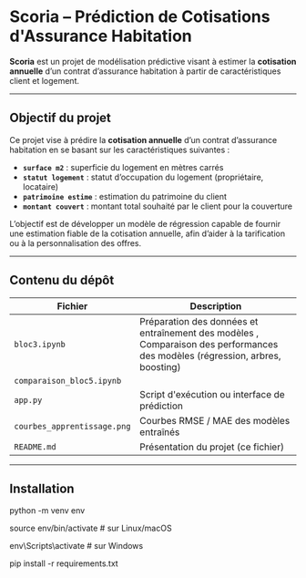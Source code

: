 #  Scoria – Prédiction de Cotisations d'Assurance Habitation

**Scoria** est un projet de modélisation prédictive visant à estimer la **cotisation annuelle** d’un contrat d’assurance habitation à partir de caractéristiques client et logement.

---

##  Objectif du projet

Ce projet vise à prédire la **cotisation annuelle** d’un contrat d’assurance habitation en se basant sur les caractéristiques suivantes :

- **`surface m2`** : superficie du logement en mètres carrés  
- **`statut logement`** : statut d’occupation du logement (propriétaire, locataire)  
- **`patrimoine estime`** : estimation du patrimoine du client  
- **`montant couvert`** : montant total souhaité par le client pour la couverture

L’objectif est de développer un modèle de régression capable de fournir une estimation fiable de la cotisation annuelle, afin d’aider à la tarification ou à la personnalisation des offres.

---

## Contenu du dépôt

| Fichier | Description |
|---------|-------------|
| `bloc3.ipynb` | Préparation des données et entraînement des modèles , Comparaison des performances des modèles (régression, arbres, boosting) |
| `comparaison_bloc5.ipynb` |  |
| `app.py` | Script d'exécution ou interface de prédiction |
| `courbes_apprentissage.png` | Courbes RMSE / MAE des modèles entraînés |
| `README.md` | Présentation du projet (ce fichier) |


---

##  Installation

python -m venv env

source env/bin/activate  # sur Linux/macOS

env\Scripts\activate     # sur Windows

pip install -r requirements.txt

